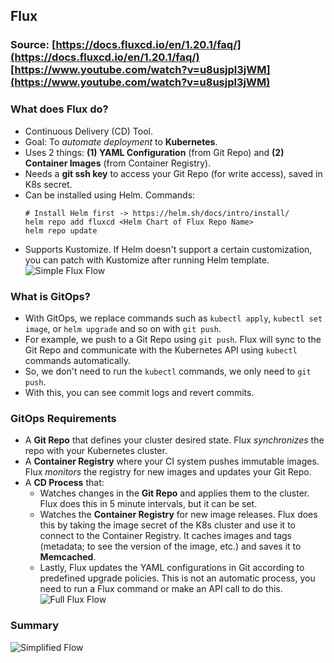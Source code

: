 ## Flux
### Source: [https://docs.fluxcd.io/en/1.20.1/faq/](https://docs.fluxcd.io/en/1.20.1/faq/) [https://www.youtube.com/watch?v=u8usjpl3jWM](https://www.youtube.com/watch?v=u8usjpl3jWM)

### What does Flux do?
- Continuous Delivery (CD) Tool.
- Goal: To *automate deployment* to **Kubernetes**.
- Uses 2 things: **(1) YAML Configuration** (from Git Repo) and **(2) Container Images** (from Container Registry).
- Needs a **git ssh key** to access your Git Repo (for write access), saved in K8s secret.
- Can be installed using Helm. Commands: 
	```
	# Install Helm first -> https://helm.sh/docs/intro/install/
	helm repo add fluxcd <Helm Chart of Flux Repo Name>
	helm repo update
	```
- Supports Kustomize. If Helm doesn't support a certain customization, you can patch with Kustomize after running Helm template.
![Simple Flux Flow](https://i.ibb.co/pZdWPkc/Screen-Shot-2020-08-25-at-9-40-55.png)

### What is GitOps?
- With GitOps, we replace commands such as `kubectl apply`, `kubectl set image`, or `helm upgrade` and so on with `git push`. 
- For example, we push to a  Git Repo using `git push`. Flux will sync to the Git Repo and communicate with the Kubernetes API using `kubectl` commands automatically.
- So, we don't need to run the `kubectl` commands, we only need to `git push`.
- With this, you can see commit logs and revert commits.

### GitOps Requirements
- A **Git Repo** that defines your cluster desired state. Flux *synchronizes* the repo with your Kubernetes cluster.
- A **Container Registry** where your CI system pushes immutable images. Flux *monitors* the registry for new images and updates your Git Repo.
- A **CD Process** that:
	- Watches changes in the **Git Repo** and applies them to the cluster. Flux does this in 5 minute intervals, but it can be set.
	- Watches the **Container Registry** for new image releases. Flux does this by taking the image secret of the K8s cluster and use it to connect to the Container Registry. It caches images and tags (metadata; to see the version of the image, etc.) and saves it to **Memcached**.
	- Lastly, Flux updates the YAML configurations in Git according to predefined upgrade policies. This is not an automatic process, you need to run a Flux command or make an API call to do this.
![Full Flux Flow](https://i.ibb.co/3sK2T73/Screen-Shot-2020-08-25-at-13-32-53.png)

### Summary
![Simplified Flow](https://i.ibb.co/Ch0rZ3M/Screen-Shot-2020-08-25-at-13-14-26.png)
<!--stackedit_data:
eyJoaXN0b3J5IjpbLTQ4NDI0ODYxOSwxOTIxNTMxMjEzLC01NT
QzNTY1MTIsLTE0MDIxODkyNDIsLTE5OTExMDc2MzAsLTE1NTQ5
MTAxODEsLTE3NTk4ODQ5OTIsMTc2MzcwMDgsMTAyODg5MzAxMi
wyMDkwMDM0OV19
-->